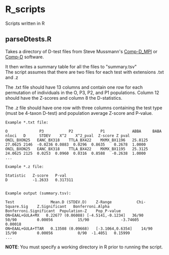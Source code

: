 # R_scripts
Scripts written in R

## parseDtests.R 

Takes a directory of D-test files from Steve Mussmann's [Comp-D_MPI](https://github.com/smussmann82/Comp-D_MPI) or [Comp-D](https://github.com/smussmann82/Comp-D) software.  

It then writes a summary table for all the files to "summary.tsv"    
The script assumes that there are two files for each test with extensions .txt and .z  

The .txt file should have 13 columns and contain one row for each permutation of individuals in the O, P3, P2, and P1 populations. Column 12 should have the Z-scores and column 8 the D-statistics.  

The .z file should have one row with three columns containing the test type (must be 4-taxon D-test) and population average Z-score and P-value.  

```
Example *.txt file:  

O              P3           P2            P1            ABBA     BABA  nloci   D      STDEV    X^2    X^2_pval  Z-score Z pval
ONIL_BXON25   EANC_BX318    TTLA_BX422    MXMX_BX1196   25.8125 27.0625 2146  -0.0236 0.0883  0.0296  0.8635    0.2678  1.0000
ONIL_BXON25   EANC_BX318    TTLA_BX422    MXMX_BX1195   25.3125 24.0625 2125  0.0253  0.0960  0.0316  0.8588   -0.2638  1.0000
...
```

```
Example *.z file:  

Statistic   Z-score   P-val
D           -1.2633   0.317311
```

```

Example output (summary.tsv):

Test	            Mean.D (STDEV.D)	Z-Range	          Chi-Square.Sig	Z.Significant	Bonferroni.Alpha	Bonferroni.Significant	Population-Z	Pop_P-value
ON+EAAL+GULA+MX	  0.22677 (0.06088)	[-4.5141,-0.1234]	36/90	          50/90	        0.00056	          15/90	             -3.74605	     0.00018
ON+EAAL+GULA+TTAR	0.13508 (0.09668)	[-3.1064,0.6354]	14/90	          15/90	        0.00056	          0/90  -1.4051	  0.15999
...
```

**NOTE**: You must specify a working directory in R prior to running the script.

